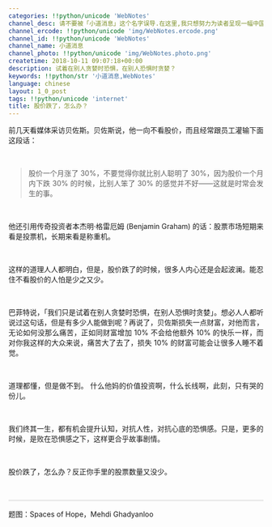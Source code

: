 ```yaml
---
categories: !!python/unicode 'WebNotes'
channel_desc: 请不要被「小道消息」这个名字误导.在这里,我只想努力为读者呈现一幅中国互联网的清明上河图.
channel_ercode: !!python/unicode 'img/WebNotes.ercode.png'
channel_id: !!python/unicode 'WebNotes'
channel_name: 小道消息
channel_photo: !!python/unicode 'img/WebNotes.photo.png'
createtime: 2018-10-11 09:07:18+00:00
description: 试着在别人贪婪时恐惧，在别人恐惧时贪婪？
keywords: !!python/str '小道消息,WebNotes'
language: chinese
layout: 1_0_post
tags: !!python/unicode 'internet'
title: 股价跌了，怎么办？
---
```

<div class="rich_media_content" id="js_content">
<p style="text-align: justify;">
         前几天看媒体采访贝佐斯。贝佐斯说，他一向不看股价，而且经常跟员工灌输下面这段话：
        </p>
<p>
<br/>
</p>
<blockquote>
<p style="text-align: justify;">
          股价一个月涨了 30%，不要觉得你就比别人聪明了 30%，因为股价一个月内下跌 30% 的时候，比别人笨了 30% 的感觉并不好——这就是时常会发生的事。
         </p>
</blockquote>
<p>
<br/>
</p>
<p style="text-align: justify;">
         他还引用传奇投资者本杰明·格雷厄姆 (Benjamin Graham) 的话：股票市场短期来看是投票机，长期来看是称重机。
        </p>
<p>
<br/>
</p>
<p style="text-align: justify;">
         这样的道理人人都明白，但是，股价跌了的时候，很多人内心还是会起波澜。能忍住不看股价的人怕是少之又少。
        </p>
<p style="text-align: justify;">
<br/>
</p>
<p style="text-align: justify;">
         巴菲特说，「我们只是试着在别人贪婪时恐惧，在别人恐惧时贪婪」。想必人人都听说过这句话，但是有多少人能做到呢？再说了，贝佐斯损失一点财富，对他而言，无论如何没那么痛苦，正如同财富增加 10% 不会给他额外 10% 的快乐一样，而对你我这样的大众来说，痛苦大了去了，损失 10% 的财富可能会让很多人睡不着觉。
        </p>
<p style="text-align: justify;">
<br/>
</p>
<p style="text-align: justify;">
         道理都懂，但是做不到。
         <span style="text-align: justify;">
          什么他妈的价值投资啊，什么长线啊，此刻，只有哭的份儿。
         </span>
</p>
<p style="text-align: justify;">
<br/>
</p>
<p style="text-align: justify;">
         我们终其一生，都有机会提升认知，对抗人性，对抗心底的恐惧感。只是，更多的时候，是败在恐惧感之下，这样更合乎故事剧情。
        </p>
<p>
<br/>
</p>
<p style="text-align: justify;">
         股价跌了，怎么办？反正你手里的股票数量又没少。
        </p>
<p>
<br/>
</p>
<hr style="margin-top: 1em;margin-bottom: 1em;white-space: normal;max-width: 100%;font-family: Lato, Helvetica, Arial, freesans, clean, sans-serif;border-right-width: 0px;border-bottom-width: 0px;border-left-width: 0px;border-top-style: solid;border-top-color: rgb(234, 234, 234);height: 1px;color: rgb(51, 51, 51);font-size: 15px;box-sizing: border-box !important;word-wrap: break-word !important;"/>
<p>
         题图：Spaces of Hope，Mehdi Ghadyanloo
         <br/>
</p>
</div>
